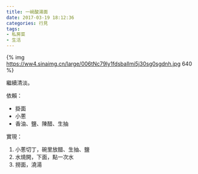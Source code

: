 ```yaml
---
title: 一碗酸湯面
date: 2017-03-19 18:12:36
categories: 行見
tags:
- 私房菜
- 生活
---
```


{% img https://ww4.sinaimg.cn/large/006tNc79ly1fdsballmi5j30sg0sgdnh.jpg 640 %}

繼續清淡。

依賴：

- 掛面
- 小蔥
- 香油、鹽、陳醋、生抽

實現：

1. 小蔥切丁，碗里放醋、生抽、鹽
1. 水燒開，下面，點一次水
1. 撈面，澆湯
